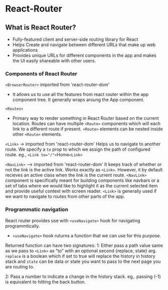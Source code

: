 # React-Router

## What is React Router?

- Fully-featured client and server-side routing library for React
- Helps Create and navigate between different URLs that make up web applications
- Provides unique URLs for different components in the app and makes the UI easily shareable with other users.

### Components of React Router

`<BrowserRouter>` imported from 'react-router-dom'

- It allows us to use all the features from react router within the app component tree. It generally wraps aroung the App component.

`<Routes>`

- Primary way to render something in React Router based on the current location. Routes can have multiple `<Route>` components which will each link to a different route if present. `<Route>` elements can be nested inside other `<Route>` elements.

`<Link>` -> imported from 'react-router-dom'
Helps us to navigate to another route. We specify a `to` prop to which we assign the path of configured route.
eg., `<Link to="/">`Home`<Link>`

`<NavLink>` --> imported from 'react-router-dom'
It keeps track of whether or not the link is the active link. Works exactly as `<Link>`. However, it by default recieves an active class when the link is the current route. `<NavLink>` component is specifically meant for building components like navbars or a set of tabs where we would like to highlight it as the current selected item and provide useful context with screen reader. `<Link>` is generally used if we want to navigate to routes from other parts of the app.

### Programmatic navigation

React router provides use with `<useNavigate>` hook for navigating programmtically.

- `<useNavigate>` hook ruturns a function that we can use for this purpose.

Returned function can have two signatures:
1: Either pass a path value same as we pass to `<Link>` as "to" with an optional second {replace, state} arg. `replace` is a boolean which if set to true will replace the history in history stack and `state` can be data or state you want to pass to the next page you are routing to.

2: Pass a number to indicate a change in the history stack. eg,. passing (-1) is equivalent to hitting the back button.
